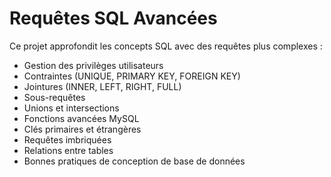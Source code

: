 # Requêtes SQL Avancées

Ce projet approfondit les concepts SQL avec des requêtes plus complexes :

- Gestion des privilèges utilisateurs
- Contraintes (UNIQUE, PRIMARY KEY, FOREIGN KEY)
- Jointures (INNER, LEFT, RIGHT, FULL)
- Sous-requêtes
- Unions et intersections
- Fonctions avancées MySQL
- Clés primaires et étrangères
- Requêtes imbriquées
- Relations entre tables
- Bonnes pratiques de conception de base de données
